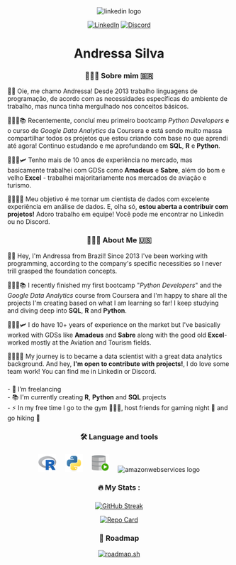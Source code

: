 <div align="center">
  <img src="https://media2.giphy.com/media/v1.Y2lkPTc5MGI3NjExbGo5dXFkNW1udzJvenFhZnE3aHhiem9pbWU4NWFleWZhbWpnNGRuNSZlcD12MV9pbnRlcm5hbF9naWZfYnlfaWQmY3Q9cw/VPnfM9bmR0ZaQo3qtK/giphy.gif" style="width:30%" alt="linkedin logo"  />
</div>

<div align="center">

  [![LinkedIn](https://img.shields.io/badge/LinkedIn-0077B5?style=for-the-badge&logo=linkedin&logoColor=white)](https://www.linkedin.com/in/andressa-silva-44669513b/)  [![Discord](https://img.shields.io/badge/Discord-7289DA?style=for-the-badge&logo=discord&logoColor=white)](https://discord.gg/MhyRQK3S)

</div>

<h1 align="center"> Andressa Silva</h1>

<h3 align="center">👩🏽‍💻  Sobre mim 🇧🇷</h3>

👋🏼 Oie, me chamo Andressa!
Desde 2013 trabalho linguagens de programação, de acordo com as necessidades específicas do ambiente de trabalho, mas nunca tinha mergulhado nos conceitos básicos. 

👩🏽‍🏫📚 Recentemente, concluí meu primeiro bootcamp *Python Developers* e o curso de *Google Data Analytics* da Coursera e está sendo muito massa compartilhar todos os projetos que estou criando com base no que aprendi até agora! Continuo estudando e me aprofundando em **SQL**, **R** e **Python**. 

👩🏽‍✈️🛩️  Tenho mais de 10 anos de experiência no mercado, mas basicamente trabalhei com GDSs como **Amadeus** e **Sabre**, além do bom e velho **Excel** - trabalhei majoritariamente nos mercados de aviação e turismo. 

👩🏽‍🔬🌟 Meu objetivo é me tornar um cientista de dados com excelente experiência em análise de dados. E, olha só, **estou aberta a contribuir com projetos!** Adoro trabalho em equipe! Você pode me encontrar no Linkedin ou no Discord.

###

<h3 align="center">👩🏽‍💻 About Me 🇺🇸</h3>

👋🏼 Hey, I'm Andressa from Brazil!
Since 2013 I've been working with programming, according to the company's specific necessities so I never trill grasped the foundation concepts. 

👩🏽‍🏫📚 I recently finished my first bootcamp "*Python Developers*" and the *Google Data Analytics* course from Coursera and I'm happy to share all the projects I'm creating based on what I am learning so far! I keep studying and diving deep into **SQL**, **R** and **Python**.

👩🏽‍✈️🛩️  I do have 10+ years of experience on the market but I've basically worked with GDSs like **Amadeus** and **Sabre** along with the good old **Excel**- worked mostly at the Aviation and Tourism fields.

👩🏽‍🔬🌟  My journey is to became a data scientist with a great data analytics background. And hey, **I'm open to contribute with projects!**, I do love some team work! You can find me in Linkedin or Discord.

###

<p align="left">- 🔭 I’m freelancing<br>- 📚 I'm currently creating <b>R</b>, <b>Python</b> and <b>SQL</b>  projects<br>- ⚡ In my free time I go to the gym 🏋🏽‍♀️, host friends for gaming night 👾 and go hiking 🥾</p>

###

<h3 align="center">🛠 Language and tools</h3>

###

<div align="center">
  <img src="https://raw.githubusercontent.com/devicons/devicon/ca28c779441053191ff11710fe24a9e6c23690d6/icons/r/r-original.svg" height="40" alt="go logo"  />
  <img width="12" />
  <img src="https://raw.githubusercontent.com/devicons/devicon/ca28c779441053191ff11710fe24a9e6c23690d6/icons/python/python-original.svg" height="40" alt="rust logo"  />
  <img width="12" />
  <img src="https://raw.githubusercontent.com/devicons/devicon/ca28c779441053191ff11710fe24a9e6c23690d6/icons/sqldeveloper/sqldeveloper-original.svg" height="40" alt="ruby logo"  />
  <img width="12" />
  <img src="https://img.icons8.com/?size=100&id=UECmBSgBOvPT&format=png&color=000000" height="40" alt="amazonwebservices logo"  />
</div>


<h3 align="center">🔥   My Stats :</h3>

###

<div align="center">

[![GitHub Streak](https://streak-stats.demolab.com?user=notdessa&theme=onedark)](https://git.io/streak-stats)

[![Repo Card](https://github-readme-stats.vercel.app/api/pin/?username=notdessa&repo=dio-lab-open-source&theme=onedark)](https://github.com/notdessa/dio-lab-open-source)

</div>

<h3 align="center"> 🚌 Roadmap</h2>
<div align="center">

[![roadmap.sh](https://roadmap.sh/card/tall/6802c4f76057cdb1a280ed4e?variant=dark&roadmaps=data-analyst)](https://roadmap.sh)
</div>

###
